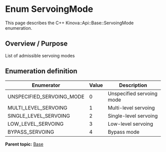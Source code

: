 # Enum ServoingMode

This page describes the C++ Kinova::Api::Base::ServoingMode enumeration.

## Overview / Purpose

List of admissible servoing modes

## Enumeration definition

|Enumerator|Value|Description|
|----------|-----|-----------|
|UNSPECIFIED\_SERVOING\_MODE|0|Unspecified servoing mode|
|MULTI\_LEVEL\_SERVOING|1|Multi-level servoing|
|SINGLE\_LEVEL\_SERVOING|2|Single-level servoing|
|LOW\_LEVEL\_SERVOING|3|Low-level servoing|
|BYPASS\_SERVOING|4|Bypass mode|

**Parent topic:** [Base](../references/summary_Base.md)

